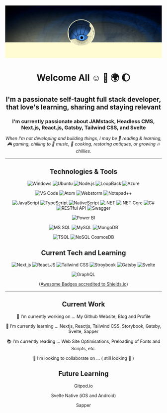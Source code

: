 <div align="center">

![Profile Background Image](./img/bg-gh-profile-dtro-devuk.png)

# Welcome All :relaxed: 🌝 🌍 🌔

## I'm a passionate self-taught full stack developer, that love's learning, sharing and staying relevant

### I'm currently passionate about JAMstack, Headless CMS, Next.js, React.js, Gatsby, Tailwind CSS, and Svelte

_When I'm not developing and building things, I may be :eyes: reading & learning, :video_game: gaming, chilling to :musical_note: music, :stew: cooking, restoring antiques, or growing :fire: chillies._

---

## Technologies & Tools

![Windows](https://img.shields.io/badge/OS-Windows-green)
![Ubuntu](https://img.shields.io/badge/OS-Ubuntu-green)
![Node.js](https://img.shields.io/badge/ServerFrameworks-Nodejs-green)
![LoopBack](https://img.shields.io/badge/ServerFrameworks-Loopback-green)
![Azure](https://img.shields.io/badge/Cloud-Azure-green)

![VS Code](https://img.shields.io/badge/Editor-VSCode-yellow)
![Atom](https://img.shields.io/badge/Editor-Atom-yellow)
![Webstorm](https://img.shields.io/badge/Editor-Webstorm-yellow)
![Notepad++](https://img.shields.io/badge/Editor-NotepadPlusPlus-yellow)

![JavaScript](https://img.shields.io/badge/Code-JavaScript-blue)
![TypeScript](https://img.shields.io/badge/Code-TypesScript-blue)
![NativeScript](https://img.shields.io/badge/Code-NativeScript-blue)
![.NET](https://img.shields.io/badge/Code-NET-blue)
![.NET Core](https://img.shields.io/badge/Code-NETCore-blue)
![C#](https://img.shields.io/badge/Code-CSharp-blue)
![RESTful API](https://img.shields.io/badge/Code-RESTful-blue)
![Swagger](https://img.shields.io/badge/Code-Swagger-blue)

![Power BI](https://img.shields.io/badge/Reporting-PowerBI-orange)

![MS SQL](https://img.shields.io/badge/Database-MSSQL-red)
![MySQL](https://img.shields.io/badge/Database-MySQL-red)
![MongoDB](https://img.shields.io/badge/Database-MongoDB-red)

![TSQL](https://img.shields.io/badge/SQL-TSQL-brightgreen)
![NoSQL CosmosDB](https://img.shields.io/badge/NoSQL-CosmosDB-brightgreen)

## Current Tech and Learning

![Next,js](https://img.shields.io/badge/Code-Nextjs-blue)
![React.JS](https://img.shields.io/badge/Code-Reactjs-blue)
![Tailwind CSS](https://img.shields.io/badge/Code-TailwindCSS-blue)
![Stroybook](https://img.shields.io/badge/Code-Storybook-blue)
![Gatsby](https://img.shields.io/badge/Code-Gastby-blue)
![Svelte](https://img.shields.io/badge/Code-Svelte-blue)

![GraphQL](https://img.shields.io/badge/SQL-GraphQL-brightgreen)

([Awesome Badges accredited to Shields.io](https://shields.io/))

---

## Current Work

🔭 I’m currently working on ... My Github Website, Blog and Profile

🌱 I’m currently learning ... Nextjs, Reactjs, Tailwind CSS, Storybook, Gatsby, Svelte, Sapper

📚 I'm currently reading ... Web Site Optimisations, Preloading of Fonts and Scripts, etc.

👯 I’m looking to collaborate on ... ( still looking 👀 )

## Future Learning

 Gitpod.io

 Svelte Native (iOS and Android)

 Sapper
</div>
